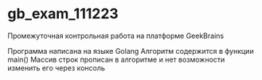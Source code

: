 # gb_exam_111223
Промежуточная контрольная работа на платформе GeekBrains

Программа написана на языке Golang
Алгоритм содержится в функции main()
Массив строк прописан в алгоритме и нет возможности изменить его через консоль
